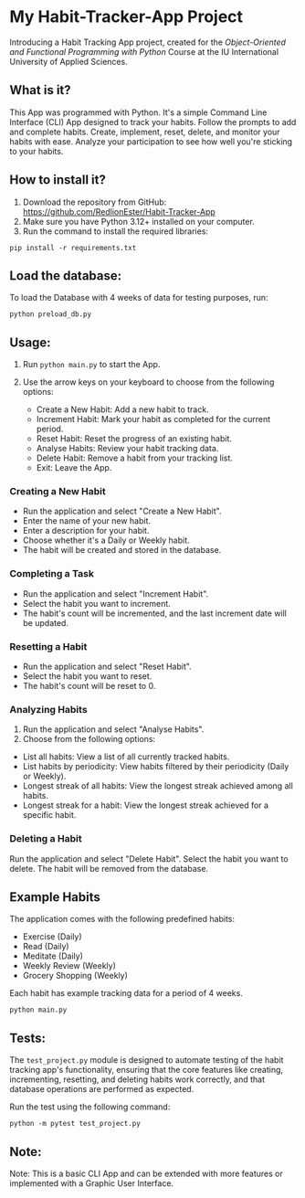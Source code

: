 # My Habit-Tracker-App Project

Introducing a Habit Tracking App project, created for the *Object-Oriented and Functional Programming with Python*
Course at the IU International University of Applied Sciences. 


## What is it?

This App was programmed with Python.
It's a simple Command Line Interface (CLI) App designed to track your habits. 
Follow the prompts to add and complete habits.
Create, implement, reset, delete, and monitor your habits with ease. 
Analyze your participation to see how well you're sticking to your habits.


## How to install it?

1. Download the repository from GitHub: https://github.com/RedlionEster/Habit-Tracker-App
2. Make sure you have Python 3.12+ installed on your computer.
3. Run the command to install the required libraries:


```shell
pip install -r requirements.txt
```


## Load the database:

To load the Database with 4 weeks of data for testing purposes, run:

```shell
python preload_db.py
```

## Usage:

1. Run `python main.py` to start the App.

2. Use the arrow keys on your keyboard to choose from the following options:
      
   * Create a New Habit: Add a new habit to track.  
   * Increment Habit: Mark your habit as completed for the current period.  
   * Reset Habit: Reset the progress of an existing habit.  
   * Analyse Habits: Review your habit tracking data.  
   * Delete Habit: Remove a habit from your tracking list.  
   * Exit: Leave the App.  

### Creating a New Habit
* Run the application and select "Create a New Habit".
* Enter the name of your new habit.
* Enter a description for your habit.
* Choose whether it's a Daily or Weekly habit.
* The habit will be created and stored in the database.

### Completing a Task
* Run the application and select "Increment Habit".
* Select the habit you want to increment.
* The habit's count will be incremented, and the last increment date will be updated.

### Resetting a Habit
* Run the application and select "Reset Habit".
* Select the habit you want to reset.
* The habit's count will be reset to 0.

### Analyzing Habits
1. Run the application and select "Analyse Habits".
2. Choose from the following options:

* List all habits: View a list of all currently tracked habits.
* List habits by periodicity: View habits filtered by their periodicity (Daily or Weekly).
* Longest streak of all habits: View the longest streak achieved among all habits.
* Longest streak for a habit: View the longest streak achieved for a specific habit.

### Deleting a Habit
Run the application and select "Delete Habit".
Select the habit you want to delete.
The habit will be removed from the database.

## Example Habits
The application comes with the following predefined habits:

* Exercise (Daily)
* Read (Daily)
* Meditate (Daily)
* Weekly Review (Weekly)
* Grocery Shopping (Weekly)

Each habit has example tracking data for a period of 4 weeks.
   

```shell
python main.py
```


## Tests:

The `test_project.py` module is designed to automate testing of the habit tracking app's functionality, 
ensuring that the core features like creating, incrementing, resetting, and deleting habits work correctly, 
and that database operations are performed as expected.

Run the test using the following command:

```shell
python -m pytest test_project.py
```

## Note:

Note: This is a basic CLI App and can be extended with more features or implemented with a Graphic User Interface.